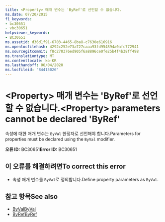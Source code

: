 ```yaml
---
title: <Property> 매개 변수는 'ByRef'로 선언할 수 없습니다.
ms.date: 07/20/2015
f1_keywords:
- bc30651
- vbc30651
helpviewer_keywords:
- BC30651
ms.assetid: d36d1f91-6703-4465-8ba8-c7630e616916
ms.openlocfilehash: 4292c252e73a727caaa93fd954894a0afc772941
ms.sourcegitcommit: f8c270376ed905f6a8896ce0fe25b4f4b38ff498
ms.translationtype: MT
ms.contentlocale: ko-KR
ms.lasthandoff: 06/04/2020
ms.locfileid: "84415026"
---
```

# <a name="property-parameters-cannot-be-declared-byref"></a><span data-ttu-id="f1b49-102">\<Property> 매개 변수는 'ByRef'로 선언할 수 없습니다.</span><span class="sxs-lookup"><span data-stu-id="f1b49-102">\<Property> parameters cannot be declared 'ByRef'</span></span>
<span data-ttu-id="f1b49-103">속성에 대한 매개 변수는 `ByVal` 한정자로 선언해야 합니다.</span><span class="sxs-lookup"><span data-stu-id="f1b49-103">Parameters for properties must be declared using the `ByVal` modifier.</span></span>  
  
 <span data-ttu-id="f1b49-104">**오류 ID:** BC30651</span><span class="sxs-lookup"><span data-stu-id="f1b49-104">**Error ID:** BC30651</span></span>  
  
## <a name="to-correct-this-error"></a><span data-ttu-id="f1b49-105">이 오류를 해결하려면</span><span class="sxs-lookup"><span data-stu-id="f1b49-105">To correct this error</span></span>  
  
- <span data-ttu-id="f1b49-106">속성 매개 변수를 `ByVal`로 정의합니다.</span><span class="sxs-lookup"><span data-stu-id="f1b49-106">Define property parameters as `ByVal`.</span></span>  
  
## <a name="see-also"></a><span data-ttu-id="f1b49-107">참고 항목</span><span class="sxs-lookup"><span data-stu-id="f1b49-107">See also</span></span>

- [<span data-ttu-id="f1b49-108">ByVal</span><span class="sxs-lookup"><span data-stu-id="f1b49-108">ByVal</span></span>](../language-reference/modifiers/byval.md)
- [<span data-ttu-id="f1b49-109">ByRef</span><span class="sxs-lookup"><span data-stu-id="f1b49-109">ByRef</span></span>](../language-reference/modifiers/byref.md)
